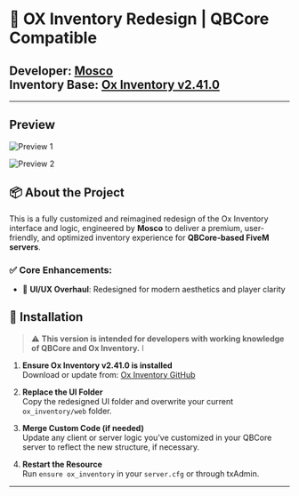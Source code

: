 # :jigsaw: OX Inventory Redesign | QBCore Compatible

**Developer:** [Mosco](https://github.com/MoscoDev)  
**Inventory Base:** [Ox Inventory v2.41.0](https://github.com/overextended/ox_inventory)  
---

--- 
## Preview 
![Preview 1](https://media.discordapp.net/attachments/1375846977417510943/1378368650716778597/image.png?ex=683c5957&is=683b07d7&hm=6a35a812832e6db489d9ce6c395364f5cc1a0e9393f81f4607a6898f008fd96b&=&format=webp&quality=lossless&width=1228&height=690)

![Preview 2](https://media.discordapp.net/attachments/1375846977417510943/1378368672619565137/image.png?ex=683c595c&is=683b07dc&hm=069c6e0ca517e7293a5169f6e50cd8f5fd6d88c34a3ca17cb5a9723c13cd11f8&=&format=webp&quality=lossless&width=605&height=340)



## :package: About the Project

This is a fully customized and reimagined redesign of the Ox Inventory interface and logic, engineered by **Mosco** to deliver a premium, user-friendly, and optimized inventory experience for **QBCore-based FiveM servers**.

### :white_check_mark: Core Enhancements:
- :art: **UI/UX Overhaul**: Redesigned for modern aesthetics and player clarity


## :wrench: Installation

> :warning: **This version is intended for developers with working knowledge of QBCore and Ox Inventory.**
l
1. **Ensure Ox Inventory v2.41.0 is installed**  
   Download or update from: [Ox Inventory GitHub](https://github.com/overextended/ox_inventory)

2. **Replace the UI Folder**  
   Copy the redesigned UI folder and overwrite your current `ox_inventory/web` folder.

3. **Merge Custom Code (if needed)**  
   Update any client or server logic you’ve customized in your QBCore server to reflect the new structure, if necessary.

4. **Restart the Resource**  
   Run `ensure ox_inventory` in your `server.cfg` or through txAdmin.

---
